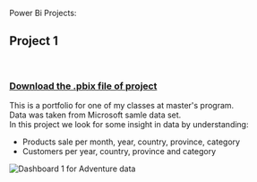 Power Bi Projects:<br>

<H2>Project 1</H2><br>
<H3> <a href = "https://github.com/mah5a/Adventure_Works"> Download the .pbix file of project</a></H3>
This is a portfolio for one of my classes at master's program.<br>
Data was taken from Microsoft samle data set.<br>
In this project we look for some insight in data by understanding:<br>
<ul>
<li>Products sale per month, year, country, province, category<br></li>
<li>Customers per year, country, province and category<br></li>
</ul>
<img src="(/images/1.jpg)" alt="Dashboard 1 for Adventure data">
